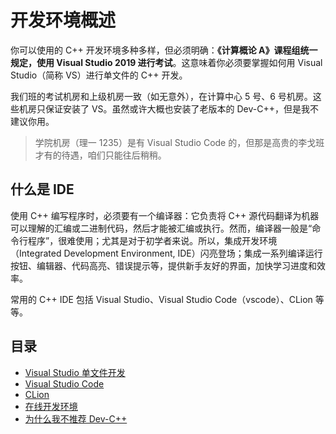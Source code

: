 # 开发环境概述

你可以使用的 C++ 开发环境多种多样，但必须明确：**《计算概论 A》课程组统一规定，使用 Visual Studio 2019 进行考试**。这意味着你必须要掌握如何用 Visual Studio（简称 VS）进行单文件的 C++ 开发。

我们班的考试机房和上级机房一致（如无意外），在计算中心 5 号、6 号机房。这些机房只保证安装了 VS。虽然或许大概也安装了老版本的 Dev-C++，但是我不建议你用。

> 学院机房（理一 1235）是有 Visual Studio Code 的，但那是高贵的李戈班才有的待遇，咱们只能往后稍稍。

## 什么是 IDE

使用 C++ 编写程序时，必须要有一个编译器：它负责将 C++ 源代码翻译为机器可以理解的汇编或二进制代码，然后才能被汇编或执行。然而，编译器一般是“命令行程序”，很难使用；尤其是对于初学者来说。所以，集成开发环境（Integrated Development Environment, IDE）闪亮登场；集成一系列编译运行按钮、编辑器、代码高亮、错误提示等，提供新手友好的界面，加快学习进度和效率。

常用的 C++ IDE 包括 Visual Studio、Visual Studio Code（vscode）、CLion 等等。

## 目录

- [Visual Studio 单文件开发](./vs)
- [Visual Studio Code](./vscode)
- [CLion](./clion)
- [在线开发环境](./online)
- [为什么我不推荐 Dev-C++](./devcpp)
